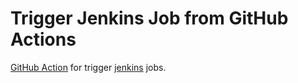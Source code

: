 # Trigger Jenkins Job from GitHub Actions

[GitHub Action](https://github.com/features/actions) for trigger [jenkins](https://jenkins.io/) jobs.